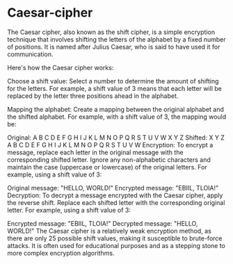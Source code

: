 # Caesar-cipher
The Caesar cipher, also known as the shift cipher, is a simple encryption technique that involves shifting the letters of the alphabet by a fixed number of positions. It is named after Julius Caesar, who is said to have used it for communication.

Here's how the Caesar cipher works:

Choose a shift value: Select a number to determine the amount of shifting for the letters. For example, a shift value of 3 means that each letter will be replaced by the letter three positions ahead in the alphabet.

Mapping the alphabet: Create a mapping between the original alphabet and the shifted alphabet. For example, with a shift value of 3, the mapping would be:

Original: A B C D E F G H I J K L M N O P Q R S T U V W X Y Z
Shifted: X Y Z A B C D E F G H I J K L M N O P Q R S T U V W
Encryption: To encrypt a message, replace each letter in the original message with the corresponding shifted letter. Ignore any non-alphabetic characters and maintain the case (uppercase or lowercase) of the original letters. For example, using a shift value of 3:

Original message: "HELLO, WORLD!"
Encrypted message: "EBIIL, TLOIA!"
Decryption: To decrypt a message encrypted with the Caesar cipher, apply the reverse shift. Replace each shifted letter with the corresponding original letter. For example, using a shift value of 3:

Encrypted message: "EBIIL, TLOIA!"
Decrypted message: "HELLO, WORLD!"
The Caesar cipher is a relatively weak encryption method, as there are only 25 possible shift values, making it susceptible to brute-force attacks. It is often used for educational purposes and as a stepping stone to more complex encryption algorithms.




